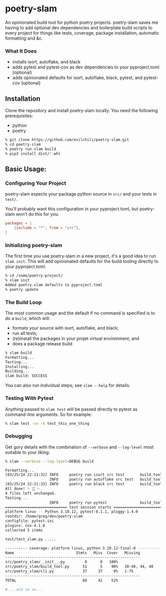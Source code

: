 # poetry-slam

An opinionated build tool for python poetry projects. poetry-slam saves me having to add optional dev dependencies and boilerplate build scripts to every project for things like tests, coverage, package installation, automatic formatting and &amp;c.

### What It Does
* installs isort, autoflake, and black
* adds pytest and pytest-cov as dev dependencies to your pyproject.toml (optional)
* adds opinionated defaults for isort, autoflake, black, pytest, and pytest-cov (optional)


## Installation

Clone the repository and install poetry-slam locally. You need the following prerequisites:

* python
* poetry


```bash
% git clone https://github.com/evilchili/poetry-slam.git
% cd poetry-slam
% poetry run slam build
% pip3 install dist/*.whl
```

## Basic Usage:

### Configuring Your Project

poetry-slam expects your package python source in `src/` and your tests in `test/`. 

You'll probably want this configuration in your pyproject.toml, but poetry-slam won't do this for you:

```toml
packages = [
    {include = "*", from = "src"},
]
```

### Initializing poetry-slam

The first time you use poetry-slam in a new project, it's a good idea to run `slam init`. This will add opinionated defaults for the build tooling directly to your pyproject.toml. 

```bash
% cd /some/poetry-project/
% slam init
Added poetry-slam defaults to pyproject.toml
% poetry update
```

### The Build Loop

The most common usage and the default if no command is specified is to do a `build`, which will:

* formats your source with isort, autoflake, and black;
* run all tests;
* (re)install the packages in your projet virtual environment; and 
* does a package release build

```bash
% slam build
Formatting...
Testing...
Installing...
Building...
slam build: SUCCESS
```

You can also run individual steps; see `slam --help` for details.

### Testing With Pytest

Anything passed to `slam test` will be passed directly to pytest as command-line arguments. So for example:

```bash
% slam test -vv -k test_this_one_thing
```


### Debugging

Get gory details with the combination of `--verbose` and `--log-level` most suitable to your liking:

```bash
% slam --verbose --log-level=DEBUG build

Formatting...
[03/25/24 22:21:32] INFO     poetry run isort src test       build_tool.py:29
                    INFO     poetry run autoflake src test   build_tool.py:29
[03/25/24 22:21:33] INFO     poetry run black src test       build_tool.py:29
All done! ✨ 🍰 ✨
4 files left unchanged.
Testing...
                    INFO     poetry run pytest               build_tool.py:29
============================ test session starts =============================
platform linux -- Python 3.10.12, pytest-8.1.1, pluggy-1.4.0
rootdir: /home/greg/dev/poetry-slam
configfile: pytest.ini
plugins: cov-4.1.0
collected 5 items

test/test_slam.py .....                                               [100%]

---------- coverage: platform linux, python 3.10.12-final-0 ----------
Name                            Stmts   Miss  Cover   Missing
-------------------------------------------------------------
src/poetry_slam/__init__.py         0      0   100%
src/poetry_slam/build_tool.py      51      5    90%   38-40, 44, 48
src/poetry_slam/cli.py             37     37     0%   1-75
-------------------------------------------------------------
TOTAL                              88     42    52%

# ...and so on...
```
